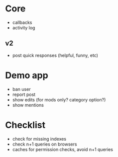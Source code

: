 # Core

* callbacks
* activity log

## v2

* post quick responses (helpful, funny, etc)

# Demo app

* ban user
* report post
* show edits (for mods only? category option?)
* show mentions

# Checklist

* check for missing indexes
* check n+1 queries on browsers
* caches for permission checks, avoid n+1 queries

